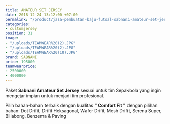 ```yaml
---
title: AMATEUR SET JERSEY
date: 2018-12-24 13:12:00 +07:00
permalink: "/product/jasa-pembuatan-baju-futsal-sabnani-amateur-set-jersey.html"
categories:
- customjersey
position: 31
image:
- "/uploads/TEAMWEAR%20(2).JPG"
- "/uploads/TEAMWEAR%20(2).JPG"
- "/uploads/TEAMWEAR%20(10).JPG"
brand: SABNANI
price: 195000
teamwearprice:
- 2500000
- 4000000
---
```


Paket  **Sabnani Amateur Set Jersey** sesuai untuk tim Sepakbola yang ingin mengejar impian untuk menjadi tim profesional.

Pilih bahan-bahan terbaik dengan kualitas **" Comfort Fit "**  dengan pilihan bahan: Dot Drifit, Drifit Heksagonal, Wafer Drifit, Mesh Drifit, Serena Super, Billabong, Benzema & Paving



